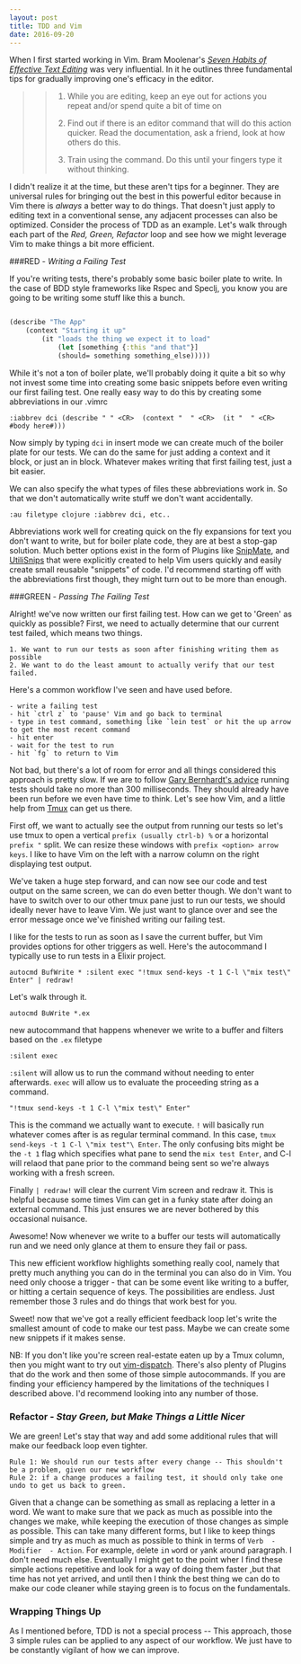 ```yaml
---
layout: post
title: TDD and Vim
date: 2016-09-20
---
```


When I first started working in Vim. Bram Moolenar's [_Seven Habits of Effective Text Editing_]() was very influential.
In it he outlines three fundamental tips for gradually improving one's efficacy in the editor.

>>    1. While you are editing, keep an eye out for actions you repeat and/or spend quite a bit of time on
>>
>>    2. Find out if there is an editor command that will do this action quicker. Read the documentation, ask a friend,
>>       look at how others do this.
>>
>>    3. Train using the command. Do this until your fingers type it without thinking.

I didn't realize it at the time, but these aren't tips for a beginner. They are universal rules for bringing out
the best in this powerful editor because in Vim there is _always_ a better way to do things. That doesn't just apply to 
editing text in a conventional sense, any adjacent processes can also be optimized. Consider the process of TDD as an
example. Let's walk through each part of the _Red, Green, Refactor_ loop and see how we might leverage Vim to make
things a bit more efficient.


###RED - _Writing a Failing Test_

If you're writing tests, there's probably some basic boiler plate to write. In the case of BDD style frameworks like
Rspec and Speclj, you know you are going to be writing some stuff like this a bunch.

```clojure

(describe "The App" 
    (context "Starting it up"
        (it "loads the thing we expect it to load"
            (let [something {:this "and that"}]
            (should= something something_else)))))

```

While it's not a ton of boiler plate, we'll probably doing it quite a bit so why not invest some time into creating some
basic snippets before even writing our first failing test. One really easy way to do this by creating some abbreviations
in our .vimrc

`:iabbrev dci (describe " " <CR>  (context "  " <CR>  (it "  " <CR>  #body here#)))`

Now simply by typing `dci` in insert mode we can create much of the boiler plate for our tests. We can do the same for
just adding a context and it block, or just an in block. Whatever makes writing that first failing test, just a bit
easier.

We can also specify the what types of files these abbreviations work in. So that we don't automatically write stuff we
don't want accidentally.
                        
`:au filetype clojure :iabbrev dci, etc..`

Abbreviations work well for creating quick on the fly expansions for text you don't want to write, but for boiler plate 
code, they are at best a stop-gap solution. Much better options exist in the form of Plugins like [SnipMate](), and 
[UtiliSnips]() that were explicitly created to help Vim users quickly and easily create small reusable "snippets" of
code. I'd recommend starting off with the abbreviations first though, they might turn out to be more than enough.


###GREEN - _Passing The Failing Test_

Alright! we've now written our first failing test. How can we get to 'Green' as quickly as possible? First, we need to
actually determine that our current test failed, which means two things. 

    1. We want to run our tests as soon after finishing writing them as possible
    2. We want to do the least amount to actually verify that our test failed. 

Here's a common workflow I've seen and have used before.

    - write a failing test
    - hit `ctrl z` to 'pause' Vim and go back to terminal
    - type in test command, something like `lein test` or hit the up arrow to get the most recent command
    - hit enter
    - wait for the test to run
    - hit `fg` to return to Vim

Not bad, but there's a lot of room for error and all things considered this approach is pretty slow. If we are to follow
[Gary Bernhardt's advice]() running tests should take no more than 300 milliseconds. They should already have been run
before we even have time to think. Let's see how Vim, and a little help from [Tmux]() can get us there.

First off, we want to actually see the output from running our tests so let's use tmux to open a vertical 
`prefix (usually ctrl-b) %` or a horizontal `prefix "` split. We can resize these windows with 
`prefix <option> arrow keys`. I like to have Vim on the left with a narrow column on the right displaying test output.

We've taken a huge step forward, and can now see our code and test output on the same screen, we can do even better
though. We don't want to have to switch over to our other tmux pane just to run our tests, we should ideally never have
to leave Vim. We just want to glance over and see the error message once we've finished writing our failing test.

I like for the tests to run as soon as I save the current buffer, but Vim provides options for other triggers as well.
Here's the autocommand I typically use to run tests in a Elixir project. 

`autocmd BufWrite * :silent exec "!tmux send-keys -t 1 C-l \"mix test\" Enter" | redraw!`

Let's walk through it.

`autocmd BuWrite *.ex`

new autocommand that happens whenever we write to a buffer and filters based on the `.ex` filetype

`:silent exec`

`:silent` will allow us to run the command without needing to enter afterwards. `exec` will allow us to evaluate the 
proceeding string as a command.

`"!tmux send-keys -t 1 C-l \"mix test\" Enter"`

This is the command we actually want to execute. `!` will basically run whatever comes after is as regular terminal
command. In this case, `tmux send-keys -t 1 C-l \"mix test"\ Enter`. The only confusing bits might be the `-t 1` flag
which specifies what  pane to send the `mix test Enter`, and C-l will relaod that pane prior to the command being sent
so we're always working with a fresh screen. 

Finally `| redraw!` will clear the current Vim screen and redraw it. This is helpful because some times Vim can get in
a funky state after doing an external command. This just ensures we are never bothered by this occasional nuisance. 

Awesome! Now whenever we write to a buffer our tests will automatically run and we need only glance at them to ensure
they fail or pass.

This new efficient workflow highlights something really cool, namely that pretty much anything you can do in the
terminal you can also do in Vim. You need only choose a trigger - that can be some event like writing to a buffer, or
hitting a certain sequence of keys. The possibilities are endless. Just remember those 3 rules and do things that work
best for you.

Sweet! now that we've got a really efficient feedback loop let's write the smallest amount of code to make our test
pass. Maybe we can create some new snippets if it makes sense.

NB: If you don't like you're screen real-estate eaten up by a Tmux column, then you might want to try out
[vim-dispatch](). There's also plenty of Plugins that do the work and then some of those simple autocommands. If you are
finding your efficiency hampered by the limitations of the techniques I described above. I'd recommend looking into
any number of those.


### Refactor - _Stay Green, but Make Things a Little Nicer_

We are green! Let's stay that way and add some additional rules that will make our feedback loop even tighter.
    
    Rule 1: We should run our tests after every change -- This shouldn't be a problem, given our new workflow
    Rule 2: if a change produces a failing test, it should only take one undo to get us back to green.

Given that a change can be something as small as replacing a letter in a word. We want to make sure that we pack as much
as possible into the changes we make, while keeping the execution of those changes as simple as possible. This can take
many different forms, but I like to keep things simple and try as much as much as possible to think in terms of
`Verb  - Modifier  - Action`. For example, `d`elete `i`n `w`ord or `y`ank `a`round `p`aragraph. I don't need much else.
Eventually I might get to the point wher I find these simple actions repetitive and look for a way of doing them faster
,but that time has not yet arrived, and until then I think the best thing we can do to make our code cleaner while
staying green is to focus on the fundamentals.


### Wrapping Things Up

As I mentioned before, TDD is not a special process -- This approach, those 3 simple rules can be applied to any aspect
of our workflow. We just have to be constantly vigilant of how we can improve.
